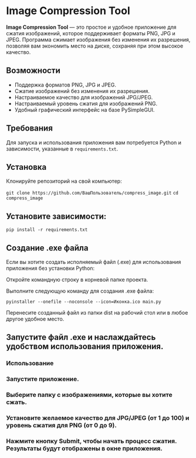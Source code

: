 # Image Compression Tool

**Image Compression Tool** — это простое и удобное приложение для сжатия изображений, которое поддерживает форматы PNG, JPG и JPEG. Программа сжимает изображения без изменения их разрешения, позволяя вам экономить место на диске, сохраняя при этом высокое качество.

## Возможности

- Поддержка форматов PNG, JPG и JPEG.
- Сжатие изображений без изменения их разрешения.
- Настраиваемое качество для изображений JPG/JPEG.
- Настраиваемый уровень сжатия для изображений PNG.
- Удобный графический интерфейс на базе PySimpleGUI.

## Требования
Для запуска и использования приложения вам потребуется Python и зависимости, указанные в `requirements.txt`.


## Установка
Клонируйте репозиторий на свой компьютер:

```git clone https://github.com/ВашПользователь/compress_image.git```
```cd compress_image```


## Установите зависимости:

```pip install -r requirements.txt```


## Создание .exe файла
Если вы хотите создать исполняемый файл (.exe) для использования приложения без установки Python:

Откройте командную строку в корневой папке проекта.

Выполните следующую команду для создания .exe файла:


```pyinstaller --onefile --noconsole --icon=Иконка.ico main.py```

Перенесите созданный файл из папки dist на рабочий стол или в любое другое удобное место.


## Запустите файл .exe и наслаждайтесь удобством использования приложения.

### Использование
### Запустите приложение.
### Выберите папку с изображениями, которые вы хотите сжать.
### Установите желаемое качество для JPG/JPEG (от 1 до 100) и уровень сжатия для PNG (от 0 до 9).
### Нажмите кнопку Submit, чтобы начать процесс сжатия. Результаты будут отображены в окне приложения.



